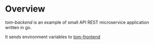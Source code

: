 # Overview

*tom-backend* is an example of small API REST microservice application written in go.

It sends environment variables to [tom-frontend](https://github.com/jaberchez/tom-frontend)